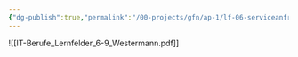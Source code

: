 ```yaml
---
{"dg-publish":true,"permalink":"/00-projects/gfn/ap-1/lf-06-serviceanfragen-bearbeiten/","tags":["GFN/LF06","inProgress"],"updated":"2024-08-23T10:46:25.287+02:00"}
---
```


![[IT-Berufe_Lernfelder_6-9_Westermann.pdf]]